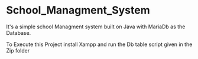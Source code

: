 # School_Managment_System
It's a simple school Managment system built on Java with MariaDb as the Database. 


To Execute this Project install Xampp and run the Db table script given in the Zip folder
